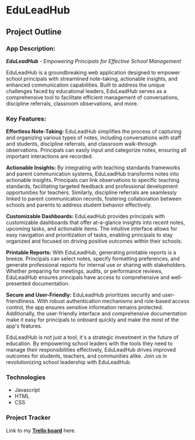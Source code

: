 # EduLeadHub

## Project Outline

### App Description:

_**EduLeadHub** - Empowering Principals for Effective School Management_

EduLeadHub is a groundbreaking web application designed to empower school principals with streamlined note-taking, actionable insights, and enhanced communication capabilities. Built to address the unique challenges faced by educational leaders, EduLeadHub serves as a comprehensive tool to facilitate efficient management of conversations, discipline referrals, classroom observations, and more.

### Key Features:

**Effortless Note-Taking:** EduLeadHub simplifies the process of capturing and organizing various types of notes, including conversations with staff and students, discipline referrals, and classroom walk-through observations. Principals can easily input and categorize notes, ensuring all important interactions are recorded.

**Actionable Insights:** By integrating with teaching standards frameworks and parent communication systems, EduLeadHub transforms notes into actionable insights. Principals can link observations to specific teaching standards, facilitating targeted feedback and professional development opportunities for teachers. Similarly, discipline referrals are seamlessly linked to parent communication records, fostering collaboration between schools and parents to address student behavior effectively.

**Customizable Dashboards:** EduLeadHub provides principals with customizable dashboards that offer at-a-glance insights into recent notes, upcoming tasks, and actionable items. The intuitive interface allows for easy navigation and prioritization of tasks, enabling principals to stay organized and focused on driving positive outcomes within their schools.

**Printable Reports:** With EduLeadHub, generating printable reports is a breeze. Principals can select notes, specify formatting preferences, and generate professional reports for internal use or sharing with stakeholders. Whether preparing for meetings, audits, or performance reviews, EduLeadHub ensures principals have access to comprehensive and well-presented documentation.

**Secure and User-Friendly:** EduLeadHub prioritizes security and user-friendliness. With robust authentication mechanisms and role-based access control, the app ensures sensitive information remains protected. Additionally, the user-friendly interface and comprehensive documentation make it easy for principals to onboard quickly and make the most of the app's features.

EduLeadHub is not just a tool; it's a strategic investment in the future of education. By empowering school leaders with the tools they need to manage their responsibilities effectively, EduLeadHub drives improved outcomes for students, teachers, and communities alike. Join us in revolutionizing school leadership with EduLeadHub.

### Technologies

- Javascript
- HTML
- CSS

### Project Tracker

Link to my **[Trello board](https://trello.com/b/efdhyoHo/principal-app)** here.

